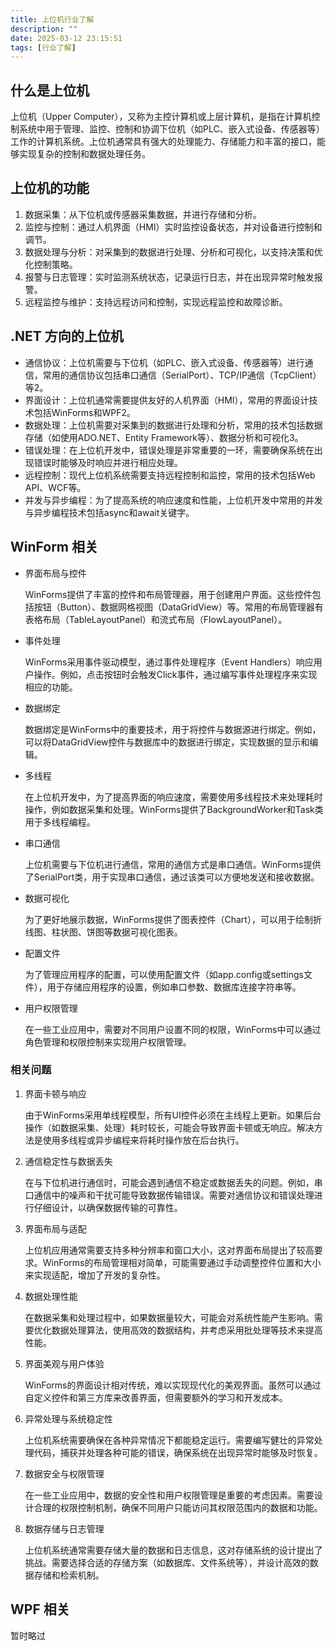 ```yaml
---
title: 上位机行业了解
description: ""
date: 2025-03-12 23:15:51
tags: [行业了解]
---
```


## 什么是上位机

上位机（Upper Computer），又称为主控计算机或上层计算机，是指在计算机控制系统中用于管理、监控、控制和协调下位机（如PLC、嵌入式设备、传感器等）工作的计算机系统。上位机通常具有强大的处理能力、存储能力和丰富的接口，能够实现复杂的控制和数据处理任务。

<!--more-->

## 上位机的功能

1. 数据采集：从下位机或传感器采集数据，并进行存储和分析。
2. 监控与控制：通过人机界面（HMI）实时监控设备状态，并对设备进行控制和调节。
3. 数据处理与分析：对采集到的数据进行处理、分析和可视化，以支持决策和优化控制策略。
4. 报警与日志管理：实时监测系统状态，记录运行日志，并在出现异常时触发报警。
5. 远程监控与维护：支持远程访问和控制，实现远程监控和故障诊断。

## .NET 方向的上位机

- 通信协议：上位机需要与下位机（如PLC、嵌入式设备、传感器等）进行通信，常用的通信协议包括串口通信（SerialPort）、TCP/IP通信（TcpClient）等2。
- 界面设计：上位机通常需要提供友好的人机界面（HMI），常用的界面设计技术包括WinForms和WPF2。
- 数据处理：上位机需要对采集到的数据进行处理和分析，常用的技术包括数据存储（如使用ADO.NET、Entity Framework等）、数据分析和可视化3。
- 错误处理：在上位机开发中，错误处理是非常重要的一环，需要确保系统在出现错误时能够及时响应并进行相应处理。
- 远程控制：现代上位机系统需要支持远程控制和监控，常用的技术包括Web API、WCF等。
- 并发与异步编程：为了提高系统的响应速度和性能，上位机开发中常用的并发与异步编程技术包括async和await关键字。

## WinForm 相关

- 界面布局与控件
    
    WinForms提供了丰富的控件和布局管理器，用于创建用户界面。这些控件包括按钮（Button）、数据网格视图（DataGridView）等。常用的布局管理器有表格布局（TableLayoutPanel）和流式布局（FlowLayoutPanel）。

- 事件处理
    
    WinForms采用事件驱动模型，通过事件处理程序（Event Handlers）响应用户操作。例如，点击按钮时会触发Click事件，通过编写事件处理程序来实现相应的功能。

- 数据绑定
    
    数据绑定是WinForms中的重要技术，用于将控件与数据源进行绑定。例如，可以将DataGridView控件与数据库中的数据进行绑定，实现数据的显示和编辑。

- 多线程
    
    在上位机开发中，为了提高界面的响应速度，需要使用多线程技术来处理耗时操作，例如数据采集和处理。WinForms提供了BackgroundWorker和Task类用于多线程编程。

- 串口通信

    上位机需要与下位机进行通信，常用的通信方式是串口通信。WinForms提供了SerialPort类，用于实现串口通信，通过该类可以方便地发送和接收数据。

- 数据可视化

    为了更好地展示数据，WinForms提供了图表控件（Chart），可以用于绘制折线图、柱状图、饼图等数据可视化图表。

- 配置文件

    为了管理应用程序的配置，可以使用配置文件（如app.config或settings文件），用于存储应用程序的设置，例如串口参数、数据库连接字符串等。

- 用户权限管理

    在一些工业应用中，需要对不同用户设置不同的权限，WinForms中可以通过角色管理和权限控制来实现用户权限管理。

### 相关问题
1. 界面卡顿与响应

    由于WinForms采用单线程模型，所有UI控件必须在主线程上更新。如果后台操作（如数据采集、处理）耗时较长，可能会导致界面卡顿或无响应。解决方法是使用多线程或异步编程来将耗时操作放在后台执行。

2. 通信稳定性与数据丢失

    在与下位机进行通信时，可能会遇到通信不稳定或数据丢失的问题。例如，串口通信中的噪声和干扰可能导致数据传输错误。需要对通信协议和错误处理进行仔细设计，以确保数据传输的可靠性。

3. 界面布局与适配

    上位机应用通常需要支持多种分辨率和窗口大小，这对界面布局提出了较高要求。WinForms的布局管理相对简单，可能需要通过手动调整控件位置和大小来实现适配，增加了开发的复杂性。

4. 数据处理性能

    在数据采集和处理过程中，如果数据量较大，可能会对系统性能产生影响。需要优化数据处理算法，使用高效的数据结构，并考虑采用批处理等技术来提高性能。

5. 界面美观与用户体验

    WinForms的界面设计相对传统，难以实现现代化的美观界面。虽然可以通过自定义控件和第三方库来改善界面，但需要额外的学习和开发成本。

6. 异常处理与系统稳定性

    上位机系统需要确保在各种异常情况下都能稳定运行。需要编写健壮的异常处理代码，捕获并处理各种可能的错误，确保系统在出现异常时能够及时恢复。

7. 数据安全与权限管理

    在一些工业应用中，数据的安全性和用户权限管理是重要的考虑因素。需要设计合理的权限控制机制，确保不同用户只能访问其权限范围内的数据和功能。

8. 数据存储与日志管理

    上位机系统通常需要存储大量的数据和日志信息，这对存储系统的设计提出了挑战。需要选择合适的存储方案（如数据库、文件系统等），并设计高效的数据存储和检索机制。

## WPF 相关

暂时略过